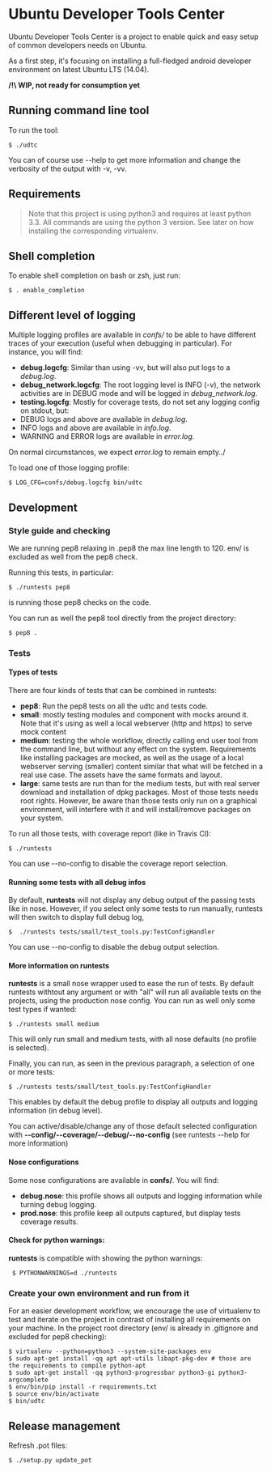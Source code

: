 # Ubuntu Developer Tools Center
Ubuntu Developer Tools Center is a project to enable quick and easy setup of common developers needs on Ubuntu.

<!---[![Build Status](https://api.travis-ci.org/didrocks/ubuntu-developer-tools-center.svg?branch=master)](https://travis-ci.org/didrocks/ubuntu-developer-tools-center) TRAVIS disabled until they support 14.04 (need python 3.4 with platform gi.repository)-->

As a first step, it's focusing on installing a full-fledged android developer environment on latest Ubuntu LTS (14.04).

**/!\ WIP, not ready for consumption yet**

## Running command line tool
To run the tool:

    $ ./udtc

You can of course use --help to get more information and change the verbosity of the output with -v, -vv.

## Requirements

> Note that this project is using python3 and requires at least python 3.3. All commands are using the python 3 version. See later on how installing the corresponding virtualenv.


## Shell completion

To enable shell completion on bash or zsh, just run:

    $ . enable_completion

## Different level of logging

Multiple logging profiles are available in *confs/* to be able to have different traces of your execution (useful when debugging in particular). For instance, you will find:

* **debug.logcfg**: Similar than using -vv, but will also put logs to a *debug.log*.
* **debug_network.logcfg**: The root logging level is INFO (-v), the network activities are in DEBUG mode and will be logged in *debug_network.log*.
* **testing.logcfg**: Mostly for coverage tests, do not set any logging config on stdout, but:
 * DEBUG logs and above are available in *debug.log*.
 * INFO logs and above are available in *info.log*.
 * WARNING and ERROR logs are available in *error.log*.

On normal circumstances, we expect *error.log* to remain empty../

To load one of those logging profile:

    $ LOG_CFG=confs/debug.logcfg bin/udtc

## Development
### Style guide and checking
We are running pep8 relaxing in .pep8 the max line length to 120. env/ is excluded as well from the pep8 check.

Running this tests, in particular:

    $ ./runtests pep8

is running those pep8 checks on the code.

You can run as well the pep8 tool directly from the project directory:

    $ pep8 .

### Tests
#### Types of tests
There are four kinds of tests that can be combined in runtests:

* **pep8**: Run the pep8 tests on all the udtc and tests code.
* **small**: mostly testing modules and component with mocks around it. Note that it's using as well a local webserver (http and https) to serve mock content
* **medium**: testing the whole workflow, directly calling end user tool from the command line, but without any effect on the system. Requirements like installing packages are mocked, as well as the usage of a local webserver serving (smaller) content similar that what will be fetched in a real use case. The assets have the same formats and layout.
* **large**: same tests are run than for the medium tests, but with real server download and installation of dpkg packages. Most of those tests needs root rights. However, be aware than those tests only run on a graphical environment, will interfere with it and will install/remove packages on your system.

To run all those tests, with coverage report (like in Travis CI):

    $ ./runtests
    
You can use --no-config to disable the coverage report selection.

#### Running some tests with all debug infos
By default, **runtests** will not display any debug output of the passing tests like in nose. However, if you select only some tests to run manually, runtests will then switch
to display full debug log,

    $  ./runtests tests/small/test_tools.py:TestConfigHandler

You can use --no-config to disable the debug output selection.

#### More information on runtests
**runtests** is a small nose wrapper used to ease the run of tests. By default runtests withtout any argument or with "all" will run all available tests on the projects, using the production nose config.
You can run as well only some test types if wanted:

    $ ./runtests small medium
    
This will only run small and medium tests, with all nose defaults (no profile is selected).

Finally, you can run, as seen in the previous paragraph, a selection of one or more tests:

    $ ./runtests tests/small/test_tools.py:TestConfigHandler
    
This enables by default the debug profile to display all outputs and logging information (in debug level).

You can active/disable/change any of those default selected configuration with **--config/--coverage/--debug/--no-config** (see runtests --help for more information)

#### Nose configurations

Some nose configurations are available in **confs/**. You will find:

* **debug.nose**: this profile shows all outputs and logging information while turning debug logging.
* **prod.nose**: this profile keep all outputs captured, but display tests coverage results.

#### Check for python warnings:

**runtests** is compatible with showing the python warnings:

     $ PYTHONWARNINGS=d ./runtests

### Create your own environment and run from it
For an easier development workflow, we encourage the use of virtualenv to test and iterate on the project in contrast of installing all requirements on your machine. In the project root directory (env/ is already in .gitignore and excluded for pep8 checking):

    $ virtualenv --python=python3 --system-site-packages env
    $ sudo apt-get install -qq apt apt-utils libapt-pkg-dev # those are the requirements to compile python-apt
    $ sudo apt-get install -qq python3-progressbar python3-gi python3-argcomplete
    $ env/bin/pip install -r requirements.txt
    $ source env/bin/activate
    $ bin/udtc

## Release management
Refresh .pot files:

    $ ./setup.py update_pot

